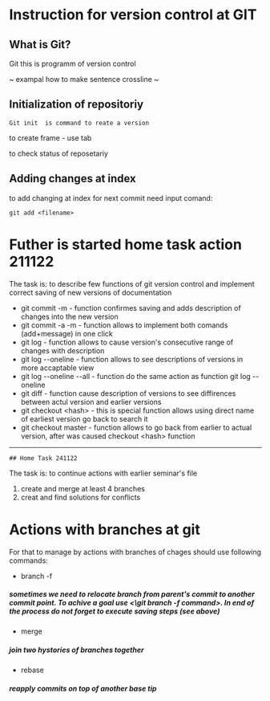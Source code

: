# **Instruction for version control at GIT**
## What is Git?

Git this is programm of version control

~ exampal how to make sentence crossline ~

## Initialization of repositoriy
    Git init  is command to reate a version 

to create frame - use tab

to check status of reposetariy

## Adding changes at index 

to add changing at index for next commit need input comand:

    git add <filename>

# **Futher is started home task action 211122**

The task is: to describe few functions of git version control and implement correct saving of new versions of documentation 

* git commit -m - function confirmes saving and adds description of changes into the new version
* git commit -a -m - function allows to implement both comands (add+message) in one click
* git log  - function allows to cause version's consecutive range of changes with description
* git log --oneline - function allows to see descriptions of versions in more accaptable view 
* git log --oneline --all - function do the same action as function git log --oneline 
* git diff - function cause description of versions to see diffirences between actul version and earlier versions 
* git checkout \<hash> - this is special function allows using direct name of earliest version go back to search it 
* git checkout master - function allows to go back from earlier to actual version, after was caused checkout \<hash> function 

<hr>

    ## Home Task 241122


The task is: to continue actions with earlier seminar's file
1. create and merge at least 4 branches
2. creat and find solutions for conflicts

# Actions with branches at git

For that to manage by actions with branches of chages should use following commands:


+ branch -f <name>
##### sometimes we need to relocate branch from parent's commit to another commit point. To achive a goal use <\git branch -f command>. In end of the process do not forget to execute saving steps (see above)


+ merge <name>
##### join two hystories of branches together
+ rebase <name>
##### reapply commits on top of another base tip
